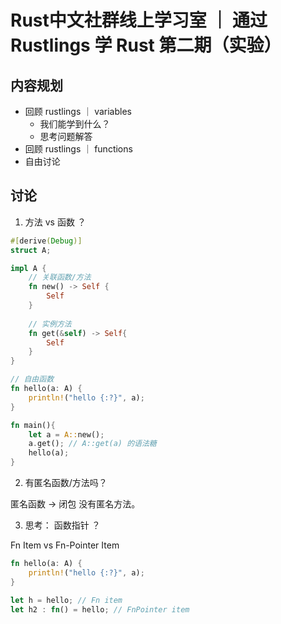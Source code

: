# Rust中文社群线上学习室 ｜ 通过 Rustlings 学 Rust 第二期（实验）

## 内容规划

- 回顾 rustlings ｜ variables
    - 我们能学到什么？
    - 思考问题解答
- 回顾 rustlings ｜ functions
- 自由讨论

## 讨论

1. 方法 vs 函数 ？

```rust
#[derive(Debug)]
struct A;

impl A {
    // 关联函数/方法
    fn new() -> Self {
        Self
    }
    
    // 实例方法
    fn get(&self) -> Self{
        Self
    }
}

// 自由函数
fn hello(a: A) {
    println!("hello {:?}", a);
}

fn main(){
    let a = A::new();
    a.get(); // A::get(a) 的语法糖 
    hello(a);
}
```

2. 有匿名函数/方法吗？

匿名函数 -> 闭包
没有匿名方法。

3. 思考： 函数指针 ？

Fn Item vs Fn-Pointer Item

```rust
fn hello(a: A) {
    println!("hello {:?}", a);
}

let h = hello; // Fn item
let h2 : fn() = hello; // FnPointer item
```